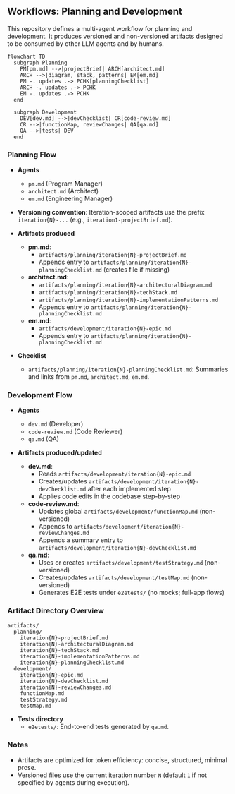 ## Workflows: Planning and Development

This repository defines a multi-agent workflow for planning and development. It produces versioned and non-versioned artifacts designed to be consumed by other LLM agents and by humans.

```mermaid
flowchart TD
  subgraph Planning
    PM[pm.md] -->|projectBrief| ARCH[architect.md]
    ARCH -->|diagram, stack, patterns| EM[em.md]
    PM -. updates .-> PCHK[planningChecklist]
    ARCH -. updates .-> PCHK
    EM -. updates .-> PCHK
  end

  subgraph Development
    DEV[dev.md] -->|devChecklist| CR[code-review.md]
    CR -->|functionMap, reviewChanges| QA[qa.md]
    QA -->|tests| DEV
  end
```

### Planning Flow
- **Agents**
  - `pm.md` (Program Manager)
  - `architect.md` (Architect)
  - `em.md` (Engineering Manager)

- **Versioning convention**: Iteration-scoped artifacts use the prefix `iteration{N}-...` (e.g., `iteration1-projectBrief.md`).

- **Artifacts produced**
  - **pm.md**:
    - `artifacts/planning/iteration{N}-projectBrief.md`
    - Appends entry to `artifacts/planning/iteration{N}-planningChecklist.md` (creates file if missing)
  - **architect.md**:
    - `artifacts/planning/iteration{N}-architecturalDiagram.md`
    - `artifacts/planning/iteration{N}-techStack.md`
    - `artifacts/planning/iteration{N}-implementationPatterns.md`
    - Appends entry to `artifacts/planning/iteration{N}-planningChecklist.md`
  - **em.md**:
    - `artifacts/development/iteration{N}-epic.md`
    - Appends entry to `artifacts/planning/iteration{N}-planningChecklist.md`

- **Checklist**
  - `artifacts/planning/iteration{N}-planningChecklist.md`: Summaries and links from `pm.md`, `architect.md`, `em.md`.

### Development Flow
- **Agents**
  - `dev.md` (Developer)
  - `code-review.md` (Code Reviewer)
  - `qa.md` (QA)

- **Artifacts produced/updated**
  - **dev.md**:
    - Reads `artifacts/development/iteration{N}-epic.md`
    - Creates/updates `artifacts/development/iteration{N}-devChecklist.md` after each implemented step
    - Applies code edits in the codebase step-by-step
  - **code-review.md**:
    - Updates global `artifacts/development/functionMap.md` (non-versioned)
    - Appends to `artifacts/development/iteration{N}-reviewChanges.md`
    - Appends a summary entry to `artifacts/development/iteration{N}-devChecklist.md`
  - **qa.md**:
    - Uses or creates `artifacts/development/testStrategy.md` (non-versioned)
    - Creates/updates `artifacts/development/testMap.md` (non-versioned)
    - Generates E2E tests under `e2etests/` (no mocks; full-app flows)

### Artifact Directory Overview
```
artifacts/
  planning/
    iteration{N}-projectBrief.md
    iteration{N}-architecturalDiagram.md
    iteration{N}-techStack.md
    iteration{N}-implementationPatterns.md
    iteration{N}-planningChecklist.md
  development/
    iteration{N}-epic.md
    iteration{N}-devChecklist.md
    iteration{N}-reviewChanges.md
    functionMap.md
    testStrategy.md
    testMap.md
```

- **Tests directory**
  - `e2etests/`: End-to-end tests generated by `qa.md`.

### Notes
- Artifacts are optimized for token efficiency: concise, structured, minimal prose.
- Versioned files use the current iteration number `N` (default `1` if not specified by agents during execution).


